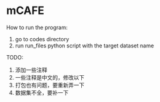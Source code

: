 # mCAFE
How to run the program:
1. go to codes directory 
2. run run_files python script with the target dataset name 

TODO:
1. 添加一些注释
2. 一些注释是中文的，修改以下
3. 打包也有问题，要重新弄一下
4. 数据集不全，要补一下
